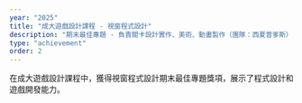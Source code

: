 ```yaml
---
year: "2025"
title: "成大遊戲設計課程 - 視窗程式設計"
description: "期末最佳專題 - 負責關卡設計實作、美術、動畫製作（團隊：西夏普爹斯）"
type: "achievement"
order: 2
---
```

在成大遊戲設計課程中，獲得視窗程式設計期末最佳專題獎項，展示了程式設計和遊戲開發能力。
